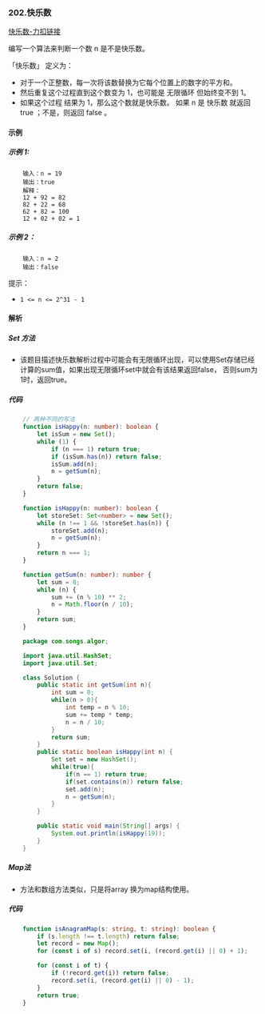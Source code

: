 ### 202.快乐数

[快乐数-力扣链接](https://leetcode.cn/problems/happy-number/description/)

编写一个算法来判断一个数 n 是不是快乐数。

「快乐数」 定义为：

- 对于一个正整数，每一次将该数替换为它每个位置上的数字的平方和。
- 然后重复这个过程直到这个数变为 1，也可能是 无限循环 但始终变不到 1。
- 如果这个过程 结果为 1，那么这个数就是快乐数。
如果 n 是 快乐数 就返回 true ；不是，则返回 false 。

#### 示例
##### 示例 1:
```shell
    输入：n = 19
    输出：true
    解释：
    12 + 92 = 82
    82 + 22 = 68
    62 + 82 = 100
    12 + 02 + 02 = 1
```

##### 示例 2：
```shell
    输入：n = 2
    输出：false
```

提示：

- `1 <= n <= 2^31 - 1`

#### 解析
##### Set 方法

- 该题目描述快乐数解析过程中可能会有无限循环出现，可以使用Set存储已经计算的sum值，如果出现无限循环set中就会有该结果返回false， 否则sum为1时，返回true。

##### 代码

```typescript
    // 两种不同的写法 
    function isHappy(n: number): boolean {
        let isSum = new Set();
        while (1) {
            if (n === 1) return true;
            if (isSum.has(n)) return false;
            isSum.add(n);
            n = getSum(n);
        }
        return false;
    }

    function isHappy(n: number): boolean {
        let storeSet: Set<number> = new Set();
        while (n !== 1 && !storeSet.has(n)) {
            storeSet.add(n);
            n = getSum(n);
        }
        return n === 1;
    }

    function getSum(n: number): number {
        let sum = 0;
        while (n) {
            sum += (n % 10) ** 2;
            n = Math.floor(n / 10);
        }
        return sum;
    }

```

```java
    package com.songs.algor;

    import java.util.HashSet;
    import java.util.Set;

    class Solution {
        public static int getSum(int n){
            int sum = 0;
            while(n > 0){
                int temp = n % 10;
                sum += temp * temp;
                n = n / 10;
            }
            return sum;
        }
        public static boolean isHappy(int n) {
            Set set = new HashSet();
            while(true){
                if(n == 1) return true;
                if(set.contains(n)) return false;
                set.add(n);
                n = getSum(n);
            }
        }

        public static void main(String[] args) {
            System.out.println(isHappy(19));
        }
    }
```
##### Map法

- 方法和数组方法类似，只是将array 换为map结构使用。

##### 代码
```typescript
    function isAnagramMap(s: string, t: string): boolean {
        if (s.length !== t.length) return false;
        let record = new Map();
        for (const i of s) record.set(i, (record.get(i) || 0) + 1);

        for (const i of t) {
            if (!record.get(i)) return false;
            record.set(i, (record.get(i) || 0) - 1);
        }
        return true;
    }
```
